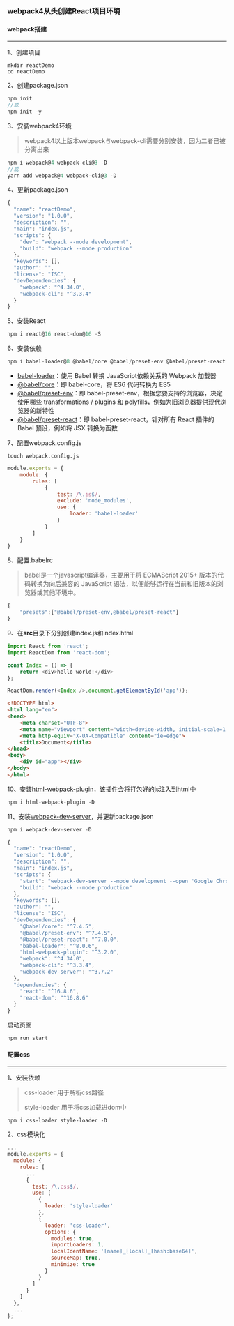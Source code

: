 ### webpack4从头创建React项目环境

#### webpack搭建

----

1、创建项目

```shell
mkdir reactDemo
cd reactDemo
```

2、创建package.json

```javascript
npm init 
//或
npm init -y
```

3、安装webpack4环境

> webpack4以上版本webpack与webpack-cli需要分别安装，因为二者已被分离出来

```javascript
npm i webpack@4 webpack-cli@3 -D
//或
yarn add webpack@4 webpack-cli@3 -D
```

4、更新package.json

```javascript
{
  "name": "reactDemo",
  "version": "1.0.0",
  "description": "",
  "main": "index.js",
  "scripts": {
    "dev": "webpack --mode development",
    "build": "webpack --mode production"
  },
  "keywords": [],
  "author": "",
  "license": "ISC",
  "devDependencies": {
    "webpack": "^4.34.0",
    "webpack-cli": "^3.3.4"
  }
}

```

5、安装React

```javascript
npm i react@16 react-dom@16 -S
```

6、安装依赖

```javascript
npm i babel-loader@8 @babel/core @babel/preset-env @babel/preset-react -D
```

- [babel-loader](https://github.com/babel/babel-loader)：使用 Babel 转换 JavaScript依赖关系的 Webpack 加载器
- [@babel/core](https://babeljs.io/docs/en/babel-core)：即 babel-core，将 ES6 代码转换为 ES5
- [@babel/preset-env](https://babeljs.io/docs/en/babel-preset-env)：即 babel-preset-env，根据您要支持的浏览器，决定使用哪些 transformations / plugins 和 polyfills，例如为旧浏览器提供现代浏览器的新特性
- [@babel/preset-react](https://babeljs.io/docs/en/babel-preset-react)：即 babel-preset-react，针对所有 React 插件的 Babel 预设，例如将 JSX 转换为函数

7、配置webpack.config.js

>

```shell
touch webpack.config.js
```

```javascript
module.exports = {
    module: {
        rules: [
            {
                test: /\.js$/,
                exclude: 'node_modules',
                use: {
                    loader: 'babel-loader'
                }
            }
        ]
    }
}
```

8、配置.babelrc

> babel是一个javascript编译器，主要用于将 ECMAScript 2015+ 版本的代码转换为向后兼容的 JavaScript 语法，以便能够运行在当前和旧版本的浏览器或其他环境中。

```javascript
{
    "presets":["@babel/preset-env,@babel/preset-react"]
}
```

9、在**src**目录下分别创建index.js和index.html

```javascript
import React from 'react';
import ReactDom from 'react-dom';

const Index = () => {
    return <div>hello world!</div>
};

ReactDom.render(<Index />,document.getElementById('app'));

```

```html
<!DOCTYPE html>
<html lang="en">
<head>
    <meta charset="UTF-8">
    <meta name="viewport" content="width=device-width, initial-scale=1.0">
    <meta http-equiv="X-UA-Compatible" content="ie=edge">
    <title>Document</title>
</head>
<body>
    <div id="app"></div>
</body>
</html>
```

10、安装[html-webpack-plugin](https://github.com/jantimon/html-webpack-plugin)，该插件会将打包好的js注入到html中

```javascript
npm i html-webpack-plugin -D
```

11、安装[webpack-dev-server](https://webpack.js.org/configuration/dev-server/)，并更新package.json

```javascript
npm i webpack-dev-server -D
```

```javascript
{
  "name": "reactDemo",
  "version": "1.0.0",
  "description": "",
  "main": "index.js",
  "scripts": {
    "start": "webpack-dev-server --mode development --open 'Google Chrome' --hot",
    "build": "webpack --mode production"
  },
  "keywords": [],
  "author": "",
  "license": "ISC",
  "devDependencies": {
    "@babel/core": "^7.4.5",
    "@babel/preset-env": "^7.4.5",
    "@babel/preset-react": "^7.0.0",
    "babel-loader": "^8.0.6",
    "html-webpack-plugin": "^3.2.0",
    "webpack": "^4.34.0",
    "webpack-cli": "^3.3.4",
    "webpack-dev-server": "^3.7.2"
  },
  "dependencies": {
    "react": "^16.8.6",
    "react-dom": "^16.8.6"
  }
}
```

启动页面

```shell
npm run start
```



#### 配置css

----

1、安装依赖

> css-loader 用于解析css路径
>
> style-loader 用于将css加载进dom中

```shell
npm i css-loader style-loader -D
```

2、css模块化

```javascript
...
module.exports = {
  module: {
    rules: [
      ...
      {
        test: /\.css$/,
        use: [
          {
            loader: 'style-loader'
          },
          {
            loader: 'css-loader',
            options: {
              modules: true,
              importLoaders: 1,
              localIdentName: '[name]_[local]_[hash:base64]',
              sourceMap: true,
              minimize: true
            }
          }
        ]
      }
    ]
  },
  ...
};
```

